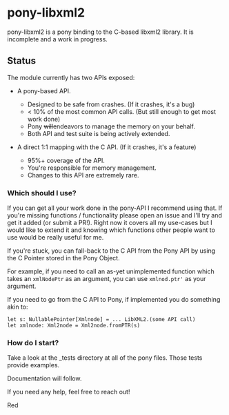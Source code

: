 # pony-libxml2

pony-libxml2 is a pony binding to the C-based libxml2 library. It is incomplete and a work in progress.


## Status

The module currently has two APIs exposed:

* A pony-based API.
  * Designed to be safe from crashes. (If it crashes, it's a bug)
  * < 10% of the most common API calls. (But still enough to get most work done)
  * Pony ~~will~~endeavors to manage the memory on your behalf.
  * Both API and test suite is being actively extended.


* A direct 1:1 mapping with the C API. (If it crashes, it's a feature)
  * 95%+ coverage of the API.
  * You're responsible for memory management.
  * Changes to this API are extremely rare.


### Which should I use?

If you can get all your work done in the pony-API I recommend using that. If you're missing functions / functionality please open an issue and I'll try and get it added (or submit a PR!).  Right now it covers all my use-cases but I would like to extend it and knowing which functions other people want to use would be really useful for me.

If you're stuck, you can fall-back to the C API from the Pony API by using the C Pointer stored in the Pony Object.

For example, if you need to call an as-yet unimplemented function which takes an ```xmlNodePtr``` as an argument, you can use ```xmlnod.ptr'``` as your argument.

If you need to go from the C API to Pony, if implemented you do something akin to:

```
let s: NullablePointer[Xmlnode] = ... LibXML2.(some API call)
let xmlnode: Xml2node = Xml2node.fromPTR(s)
```


### How do I start?

Take a look at the _tests directory at all of the pony files. Those tests provide examples.

Documentation will follow.

If you need any help, feel free to reach out!



Red

